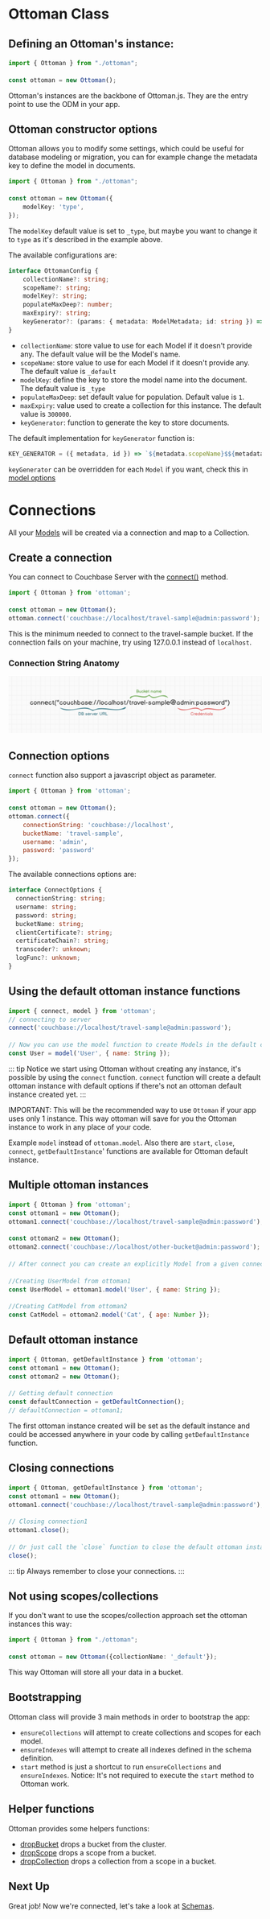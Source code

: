 # Ottoman Class

## Defining an Ottoman's instance:
```typescript
import { Ottoman } from "./ottoman";

const ottoman = new Ottoman();
```

Ottoman's instances are the backbone of Ottoman.js. They are the entry point to use the ODM in your app.

## Ottoman constructor options

Ottoman allows you to modify some settings, which could be useful for database modeling or migration,
you can for example change the metadata key to define the model in documents.

```typescript
import { Ottoman } from "./ottoman";

const ottoman = new Ottoman({
    modelKey: 'type',
});
```

The `modelKey` default value is set to `_type`, but maybe you want to change it to `type` as it's described in the example above.

The available configurations are:

```typescript
interface OttomanConfig {
    collectionName?: string;
    scopeName?: string;
    modelKey?: string;
    populateMaxDeep?: number;
    maxExpiry?: string;
    keyGenerator?: (params: { metadata: ModelMetadata; id: string }) => string;
}
```

- `collectionName`: store value to use for each Model if it doesn't provide any. The default value will be the Model's name.
- `scopeName`: store value to use for each Model if it doesn't provide any. The default value is `_default`
- `modelKey`: define the key to store the model name into the document. The default value is `_type`
- `populateMaxDeep`: set default value for population. Default value is `1`.
- `maxExpiry`: value used to create a collection for this instance. The default value is `300000`.
- `keyGenerator`: function to generate the key to store documents.

The default implementation for `keyGenerator` function is:
```typescript
KEY_GENERATOR = ({ metadata, id }) => `${metadata.scopeName}$${metadata.collectionName}::${id}`;
```
`keyGenerator` can be overridden for each `Model` if you want, check this in [model options](/guides/model.html#model-options)

# Connections

All your [Models](/guides/model) will be created via a connection and map to a Collection.

## Create a connection

You can connect to Couchbase Server with the [connect()](/classes/ottoman.html#connect) method.

```javascript
import { Ottoman } from 'ottoman';

const ottoman = new Ottoman();
ottoman.connect('couchbase://localhost/travel-sample@admin:password');
```

This is the minimum needed to connect to the travel-sample bucket.
If the connection fails on your machine, try using 127.0.0.1 instead of `localhost`.

### Connection String Anatomy

![Connection Anatomy](./connection-anatomy.png)


## Connection options
`connect` function also support a javascript object as parameter.
```javascript
import { Ottoman } from 'ottoman';

const ottoman = new Ottoman();
ottoman.connect({
    connectionString: 'couchbase://localhost',
    bucketName: 'travel-sample',
    username: 'admin',
    password: 'password'
});
```

The available connections options are:

```typescript
interface ConnectOptions {
  connectionString: string;
  username: string;
  password: string;
  bucketName: string;
  clientCertificate?: string;
  certificateChain?: string;
  transcoder?: unknown;
  logFunc?: unknown;
}
```

## Using the default ottoman instance functions

```javascript
import { connect, model } from 'ottoman';
// connecting to server
connect('couchbase://localhost/travel-sample@admin:password');

// Now you can use the model function to create Models in the default connection.
const User = model('User', { name: String });
```

::: tip
Notice we start using Ottoman without creating any instance, it's possible by using the `connect` function.
`connect` function will create a default ottoman instance with default options if there's not an ottoman default instance created yet.
:::


IMPORTANT: This will be the recommended way to use `Ottoman` if your app uses only 1 instance.
This way ottoman will save for you the Ottoman instance to work in any place of your code.

Example `model` instead of `ottoman.model`.
Also there are `start`, `close`, `connect`, `getDefaultInstance`' functions are available for Ottoman default instance.

## Multiple ottoman instances

```javascript
import { Ottoman } from 'ottoman';
const ottoman1 = new Ottoman();
ottoman1.connect('couchbase://localhost/travel-sample@admin:password');

const ottoman2 = new Ottoman();
ottoman2.connect('couchbase://localhost/other-bucket@admin:password');

// After connect you can create an explicitly Model from a given connection

//Creating UserModel from ottoman1
const UserModel = ottoman1.model('User', { name: String });

//Creating CatModel from ottoman2
const CatModel = ottoman2.model('Cat', { age: Number });
```

## Default ottoman instance

```javascript
import { Ottoman, getDefaultInstance } from 'ottoman';
const ottoman1 = new Ottoman();
const ottoman2 = new Ottoman();

// Getting default connection
const defaultConnection = getDefaultConnection();
// defaultConnection = ottoman1;
```

The first ottoman instance created will be set as the default instance and
could be accessed anywhere in your code by calling `getDefaultInstance` function.

## Closing connections

```javascript
import { Ottoman, getDefaultInstance } from 'ottoman';
const ottoman1 = new Ottoman();
ottoman1.connect('couchbase://localhost/travel-sample@admin:password');

// Closing connection1
ottoman1.close();

// Or just call the `close` function to close the default ottoman instance connection. In this case, the `ottoman1` connection will be closed.
close();
```

::: tip
Always remember to close your connections.
:::

## Not using scopes/collections

If you don't want to use the scopes/collection approach set the ottoman instances this way:

```typescript
import { Ottoman } from "./ottoman";

const ottoman = new Ottoman({collectionName: '_default'});
```

This way Ottoman will store all your data in a bucket.

## Bootstrapping

Ottoman class will provide 3 main methods in order to bootstrap the app:
- `ensureCollections` will attempt to create collections and scopes for each model.
- `ensureIndexes` will attempt to create all indexes defined in the schema definition.
- `start` method is just a shortcut to run `ensureCollections` and `ensureIndexes`.
  Notice: It's not required to execute the `start` method to Ottoman work.
  
## Helper functions

Ottoman provides some helpers functions:
- [dropBucket](/classes/ottoman.html#dropbucket) drops a bucket from the cluster.
- [dropScope](/classes/ottoman.html#dropscope) drops a scope from a bucket.
- [dropCollection](/classes/ottoman.html#dropcollection) drops a collection from a scope in a bucket.

## Next Up

Great job! Now we're connected, let's take a look at [Schemas](/guides/schema).